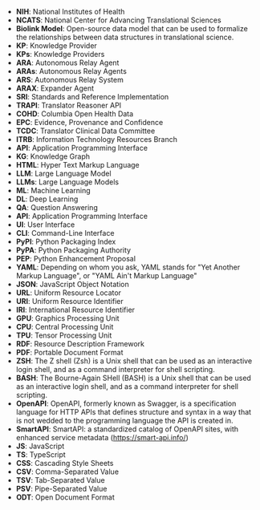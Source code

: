 * **NIH**: National Institutes of Health
* **NCATS**: National Center for Advancing Translational Sciences
* **Biolink Model**: Open-source data model that can be used to formalize the relationships between data structures in translational science. 
* **KP**: Knowledge Provider
* **KPs**: Knowledge Providers
* **ARA**: Autonomous Relay Agent
* **ARAs**: Autonomous Relay Agents
* **ARS**: Autonomous Relay System
* **ARAX**: Expander Agent
* **SRI**: Standards and Reference Implementation
* **TRAPI**: Translator Reasoner API
* **COHD**: Columbia Open Health Data
* **EPC**: Evidence, Provenance and Confidence
* **TCDC**: Translator Clinical Data Committee
* **ITRB**: Information Technology Resources Branch
* **API**: Application Programming Interface
* **KG**: Knowledge Graph
* **HTML**: Hyper Text Markup Language
* **LLM**: Large Language Model
* **LLMs**: Large Language Models
* **ML**: Machine Learning
* **DL**: Deep Learning
* **QA**: Question Answering
* **API**: Application Programming Interface
* **UI**: User Interface
* **CLI**: Command-Line Interface
* **PyPI**: Python Packaging Index
* **PyPA**: Python Packaging Authority
* **PEP**: Python Enhancement Proposal
* **YAML**: Depending on whom you ask, YAML stands for "Yet Another Markup Language", or "YAML Ain't Markup Language"
* **JSON**: JavaScript Object Notation
* **URL**: Uniform Resource Locator
* **URI**: Uniform Resource Identifier
* **IRI**: International Resource Identifier
* **GPU**: Graphics Processing Unit
* **CPU**: Central Processing Unit
* **TPU**: Tensor Processing Unit
* **RDF**: Resource Description Framework
* **PDF**: Portable Document Format
* **ZSH**: The Z shell (Zsh) is a Unix shell that can be used as an interactive login shell, and as a command interpreter for shell scripting.
* **BASH**: The Bourne-Again SHell (BASH) is a Unix shell that can be used as an interactive login shell, and as a command interpreter for shell scripting.
* **OpenAPI**: OpenAPI, formerly known as Swagger, is a specification language for HTTP APIs that defines structure and syntax in a way that is not wedded to the programming language the API is created in.
* **SmartAPI**: SmartAPI: a standardized catalog of OpenAPI sites, with enhanced service metadata (https://smart-api.info/)
* **JS**: JavaScript
* **TS**: TypeScript
* **CSS**: Cascading Style Sheets
* **CSV**: Comma-Separated Value
* **TSV**: Tab-Separated Value
* **PSV**: Pipe-Separated Value
* **ODT**: Open Document Format
